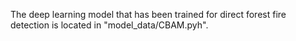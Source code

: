 The deep learning model that has been trained for direct forest fire detection is located in "model_data/CBAM.pyh".